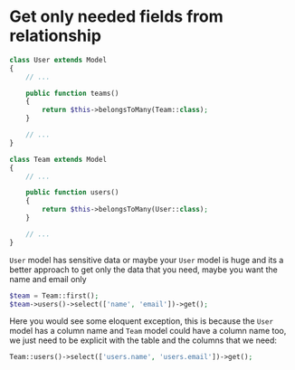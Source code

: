 # Get only needed fields from relationship

```php
class User extends Model
{
    // ...

    public function teams()
    {
        return $this->belongsToMany(Team::class);
    }

    // ...
}

class Team extends Model
{
    // ...

    public function users()
    {
        return $this->belongsToMany(User::class);
    }

    // ...
}
```

`User` model has sensitive data or maybe your `User` model is huge and its a better approach to get only the data that you need, maybe you want the name and email only
```php
$team = Team::first();
$team->users()->select(['name', 'email'])->get();
```
Here you would see some eloquent exception, this is because the `User` model has a column name and `Team` model could have a column name too, we just need to be explicit with the table and the columns that we need:
```php
Team::users()->select(['users.name', 'users.email'])->get();
```
